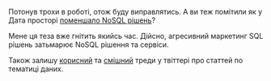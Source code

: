 Потонув трохи в роботі, отож буду виправлятись. А ви теж помітили як у Дата просторі [поменшало NoSQL рішень](https://medium.com/@ibegtin/future-of-nosql-in-modern-data-stack-f39303bc61e8)?

Мене ця теза вже гнітить якийсь час. Дійсно, агресивний маркетинг SQL рішень затьмарює NoSQL рішення та сервіси.

Також залишу [корисний](https://twitter.com/criccomini/status/1533838561413189632) та [смішний](https://twitter.com/adipolak/status/1533490998562660352?s=12&t=zIrjFlrsGc01tpABVKGt5g) треди у твіттері про статтей по тематиці даних.